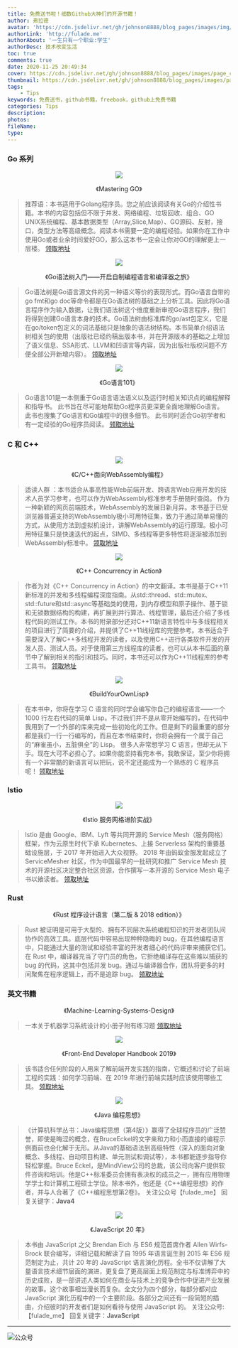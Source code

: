 ```yaml
---
title: 免费送书啦！细数Github大神们的开源书籍！
author: 弗拉德
avatar: 'https://cdn.jsdelivr.net/gh/johnson8888/blog_pages/images/img/avatar.jpg'
authorLink: 'http://fulade.me'
authorAbout: '一生只有一个职业:学生'
authorDesc: 技术改变生活
toc: true
comments: true
date: 2020-11-25 20:49:34
cover: https://cdn.jsdelivr.net/gh/johnson8888/blog_pages/images/page_conver_freebook.png
thumbnail: https://cdn.jsdelivr.net/gh/johnson8888/blog_pages/images/page_conver_freebook.png
tags:
    - Tips
keywords: 免费送书，github书籍，freebook，github上免费书籍
categories: Tips
description:
photos:
fileName:
type:
---
```


### Go 系列

<p align="center">
  <img src="https://cdn.jsdelivr.net/gh/johnson8888/blog_pages/images/2020_11_23_book_2.jpeg" />
</p>
<p align="center">
《Mastering GO》
</p>

>推荐语：本书适用于Golang程序员。您之前应该阅读有关Go的介绍性书籍。本书的内容包括但不限于并发、网络编程、垃圾回收、组合、GO UNIX系统编程、基本数据类型（Array,Slice,Map）、GO源码、反射，接口，类型方法等高级概念。阅读本书需要一定的编程经验。如果你在工作中使用Go或者业余时间爱好GO，那么这本书一定会让你对GO的理解更上一层楼。
[领取地址](https://github.com/hantmac/Mastering_Go_ZH_CN)
<!--more-->

<p align="center">
  <img src="https://cdn.jsdelivr.net/gh/johnson8888/blog_pages/images/2020_11_23_book_6.png" />
</p>

<p align="center">
《Go语法树入门——开启自制编程语言和编译器之旅》
</p>  

>Go语法树是Go语言源文件的另一种语义等价的表现形式。而Go语言自带的go fmt和go doc等命令都是在Go语法树的基础之上分析工具。因此将Go语言程序作为输入数据，让我们语法树这个维度重新审视Go语言程序，我们将得到创建Go语言本身的技术。Go语法树由标准库的go/ast包定义，它是在go/token包定义的词法基础只是抽象的语法树结构。本书简单介绍语法树相关包的使用（出版社已经约稿出版本书，并在开源版本的基础之上增加了语义信息、SSA形式、LLVM和凹语言等内容，因为出版社版权问题不方便全部公开新增内容）。
[领取地址](https://github.com/chai2010/go-ast-book)


<p align="center">
  <img src="https://cdn.jsdelivr.net/gh/johnson8888/blog_pages/images/2020_11_23_book_18.png" />
</p>
<p align="center">
《Go语言101》
</p>   

> Go语言101是一本侧重于Go语言语法语义以及运行时相关知识点的编程解释和指导书。 此书旨在尽可能地帮助Go程序员更深更全面地理解Go语言。 此书也搜集了Go语言和Go编程中的很多细节。 此书同时适合Go初学者和有一定经验的Go程序员阅读。
[领取地址](https://github.com/golang101/golang101)

### C 和 C++

<p align="center">
  <img src="https://cdn.jsdelivr.net/gh/johnson8888/blog_pages/images/2020_11_23_book_15.png" />
</p>

<p align="center">
《C/C++面向WebAssembly编程》
</p>  

> 适读人群 ：本书适合从事高性能Web前端开发、跨语言Web应用开发的技术人员学习参考，也可以作为WebAssembly标准参考手册随时查阅。
作为一种新颖的网页前端技术，WebAssembly的发展日新月异。本书基于已受浏览器普遍支持的WebAssembly极小可用特征集，致力于通过简单易懂的方式，从使用方法到虚拟机设计，讲解WebAssembly的运行原理。极小可用特征集只是快速迭代的起点，SIMD、多线程等更多特性将逐渐被添加到WebAssembly标准中。
[领取地址](https://github.com/3dgen/cppwasm-book)



<p align="center">
  <img src="https://cdn.jsdelivr.net/gh/johnson8888/blog_pages/images/2020_11_23_book_16.jpeg" />
</p>

<p align="center">
《C++ Concurrency in Action》
</p>  

> 作者为对《C++ Concurrency in Action》的中文翻译。本书是基于C++11新标准的并发和多线程编程深度指南。从std::thread、std::mutex、std::future和std::async等基础类的使用，到内存模型和原子操作、基于锁和无锁数据结构的构建，再扩展到并行算法、线程管理，最后还介绍了多线程代码的测试工作。本书的附录部分还对C++11新语言特性中与多线程相关的项目进行了简要的介绍，并提供了C++11线程库的完整参考。本书适合于需要深入了解C++多线程开发的读者，以及使用C++进行各类软件开发的开发人员、测试人员。对于使用第三方线程库的读者，也可以从本书后面的章节中了解到相关的指引和技巧。同时，本书还可以作为C++11线程库的参考工具书。
[领取地址](https://github.com/xiaoweiChen/Cpp_Concurrency_In_Action)

<p align="center">
  <img src="https://cdn.jsdelivr.net/gh/johnson8888/blog_pages/images/2020_11_23_book_5.png" />
</p>

<p align="center">
《BuildYourOwnLisp》
</p> 

> 在本书中，你将在学习 C 语言的同时学会编写你自己的编程语言——一个 1000 行左右代码的简单 Lisp。不过我们并不是从零开始编写的，在代码中我用到了一个外部的库来完成一些初始化的工作。但是剩下的最重要的部分都是我们一行一行编写的，而且在本书结束时，你将会拥有一个属于自己的“麻雀虽小，五脏俱全”的 Lisp。
很多人非常想学习 C 语言，但却无从下手。现在大可不必担心了。如果你能坚持看完本书，我敢保证，至少你将拥有一个非常酷的新语言可以把玩，说不定还能成为一个熟练的 C 程序员呢！
[领取地址](https://ksco.gitbooks.io/build-your-own-lisp/content)


### Istio
<p align="center">
  <img src="https://cdn.jsdelivr.net/gh/johnson8888/blog_pages/images/2020_11_23_book_8.jpg" />
</p>
<p align="center">
《Istio 服务网格进阶实战》
</p> 

> Istio 是由 Google、IBM、Lyft 等共同开源的 Service Mesh（服务网格）框架，作为云原生时代下承 Kubernetes、上接 Serverless 架构的重要基础设施层，于 2017 年开始进入大众视野。
2018 年由蚂蚁金服发起成立了 ServiceMesher 社区，作为中国最早的一批研究和推广 Service Mesh 技术的开源社区决定整合社区资源，合作撰写一本开源的 Service Mesh 电子书以飨读者。
[领取地址](https://github.com/servicemesher/istio-handbook)



### Rust
<p align="center">
《Rust 程序设计语言（第二版 & 2018 edition）》
</p> 

> Rust 被证明是可用于大型的、拥有不同层次系统编程知识的开发者团队间协作的高效工具。底层代码中容易出现种种隐晦的 bug，在其他编程语言中，只能通过大量的测试和经验丰富的开发者细心的代码评审来捕获它们。在 Rust 中，编译器充当了守门员的角色，它拒绝编译存在这些难以捕获的 bug 的代码，这其中包括并发 bug。通过与编译器合作，团队将更多的时间聚焦在程序逻辑上，而不是追踪 bug。
[领取地址](https://github.com/KaiserY/trpl-zh-cn)


### 英文书籍
<p align="center">
《Machine-Learning-Systems-Design》
</p> 

> 一本关于机器学习系统设计的小册子附有练习题
[领取地址](https://github.com/chiphuyen/machine-learning-systems-design)

<p align="center">
  <img src="https://cdn.jsdelivr.net/gh/johnson8888/blog_pages/images/2020_11_23_book_9.jpg" />
</p>
<p align="center">
《Front-End Developer Handbook 2019》
</p> 

> 该书适合任何阶段的人用来了解前端开发实践的指南，它概述和讨论了前端工程的实践：如何学习前端、在 2019 年进行前端实践时应该使用哪些工具。
[领取地址](https://frontendmasters.com/books/front-end-handbook/2019/#1)








<p align="center">
  <img src="https://cdn.jsdelivr.net/gh/johnson8888/blog_pages/images/2020_11_23_book_1.jpg" />
</p>
<p align="center">
《Java 编程思想》
</p> 

>《计算机科学丛书：Java编程思想（第4版）》赢得了全球程序员的广泛赞誉，即使是晦涩的概念，在BruceEckel的文字亲和力和小而直接的编程示例面前也会化解于无形。从Java的基础语法到高级特性（深入的面向对象概念、多线程、自动项目构建、单元测试和调试等），本书都能逐步指导你轻松掌握。Bruce Eckel，是MindView公司的总裁，该公司向客户提供软件咨询和培训。他是C++标准委员会拥有表决权的成员之一，拥有应用物理学学士和计算机工程硕士学位。除本书外，他还是《C++编程思想》的作者，并与人合著了《C++编程思想第2卷》。
关注公众号【fulade_me】
回复关键字：**Java4**



<p align="center">
  <img src="https://cdn.jsdelivr.net/gh/johnson8888/blog_pages/images/2020_11_23_book_4.png" />
</p>
<p align="center">
《JavaScript 20 年》
</p> 

> 本书由 JavaScript 之父 Brendan Eich 与 ES6 规范首席作者 Allen Wirfs-Brock 联合编写，详细记载和解读了自 1995 年语言诞生到 2015 年 ES6 规范制定为止，共计 20 年的 JavaScript 语言演化历程。全书不仅讲解了大量语言技术细节层面的演进，更复盘了更高层面上规范制定与标准博弈中的历史成败，是一部讲述人类如何在商业与技术上的竞争合作中促进产业发展的故事。这个故事相当漫长而复杂。全文分为四个部分，每部分都对应 JavaScript 演化历程中的一个主要阶段。各部分之间还有一段简短的插曲，介绍彼时的开发者们是如何看待与使用 JavaScript 的。
关注公众号:【fulade_me】
回复关键字：**JavaScript**








***
![公众号](https://cdn.jsdelivr.net/gh/johnson8888/blog_pages/images/page_footer.jpg)



